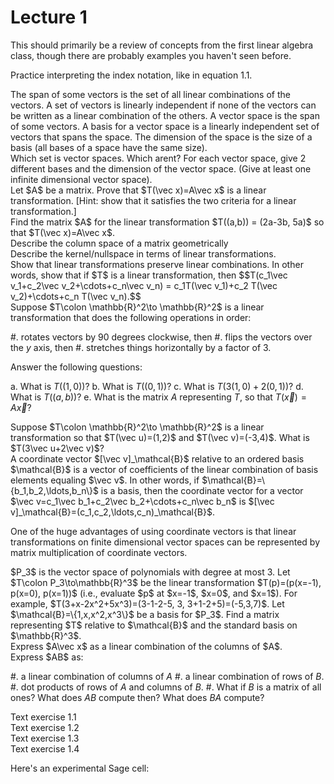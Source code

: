 # Lecture 1

This should primarily be a review of concepts from the first linear algebra class, though there are probably examples you haven't seen before.

Practice interpreting the index notation, like in equation 1.1.

<div class="definition"> The <span class="term">span</span> of some
vectors is the set of all linear combinations of the vectors.  A set
of vectors is <span class="term">linearly independent</span> if none
of the vectors can be written as a linear combination of the others.
A <span class="term">vector space</span> is the span of some vectors.
A <span class="term">basis</span> for a vector space is a linearly
independent set of vectors that spans the space.  The <span
class="term">dimension</span> of the space is the size of a basis (all
bases of a space have the same size).  </div>

<div class="exercise">
    Which set is vector spaces.  Which arent?  For each vector space, give 2 different bases and the dimension of the vector space.  (Give at least one infinite dimensional vector space).
</div>

<div class="exercise">
    Let $A$ be a matrix.  Prove that $T(\vec x)=A\vec x$ is a linear transformation.  [Hint: show that it satisfies the two criteria for a linear transformation.]
</div>

<div class="exercise">
Find the matrix $A$ for the linear transformation $T((a,b)) = (2a-3b, 5a)$ so that $T(\vec x)=A\vec x$.
</div>

<div class="exercise">
    Describe the column space of a matrix geometrically
</div>

<div class="exercise">
    Describe the kernel/nullspace in terms of linear transformations.
</div>

<div class="exercise">
Show that linear transformations preserve linear combinations.  In other words, show that if $T$ is a linear transformation, then 
$$T(c_1\vec v_1+c_2\vec v_2+\cdots+c_n\vec v_n) = c_1T(\vec v_1)+c_2 T(\vec v_2)+\cdots+c_n T(\vec v_n).$$
</div>

<div class="exercise">
Suppose $T\colon \mathbb{R}^2\to \mathbb{R}^2$ is a linear transformation that does the following operations in order:

#. rotates vectors by 90 degrees clockwise, then
#. flips the vectors over the $y$ axis, then
#. stretches things horizontally by a factor of 3.

Answer the following questions:

a. What is $T((1,0))$?
b. What is $T((0,1))$?
c. What is $T(3(1,0)+2(0,1))$?
d. What is $T((a,b))$?
e. What is the matrix $A$ representing $T$, so that $T(\vec x)=A\vec x$?

</div>

<div class="exercise">
Suppose $T\colon \mathbb{R}^2\to \mathbb{R}^2$ is a linear transformation so that $T(\vec u)=(1,2)$ and $T(\vec v)=(-3,4)$.  What is $T(3\vec u+2\vec v)$?
</div>

<div class="definition"> A <span class="term">coordinate vector</span>
$[\vec v]_\mathcal{B}$ relative to an ordered basis $\mathcal{B}$ is a
vector of coefficients of the linear combination of basis elements
equaling $\vec v$.  In other words, if
$\mathcal{B}=\{b_1,b_2,\ldots,b_n\}$ is a basis, then the coordinate
vector for a vector $\vec v=c_1\vec b_1+c_2\vec b_2+\cdots+c_n\vec
b_n$ is $[\vec v]_\mathcal{B}=(c_1,c_2,\ldots,c_n)_\mathcal{B}$.  </div>

One of the huge advantages of using coordinate vectors is that linear
transformations on finite dimensional vector spaces can be represented
by matrix multiplication of coordinate vectors.

<div class="exercise">
$P_3$ is the vector space of polynomials with degree at most 3.  Let $T\colon P_3\to\mathbb{R}^3$ be the linear transformation $T(p)=(p(x=-1), p(x=0), p(x=1))$ (i.e., evaluate $p$ at $x=-1$, $x=0$, and $x=1$).  For example, $T(3+x-2x^2+5x^3)=(3-1-2-5, 3, 3+1-2+5)=(-5,3,7)$.  Let $\mathcal{B}=\{1,x,x^2,x^3\}$ be a basis for $P_3$.  Find a matrix representing $T$ relative to $\mathcal{B}$ and the standard basis on $\mathbb{R}^3$.
</div>

<div class="exercise">
Express $A\vec x$ as a linear combination of the columns of $A$.
</div>

<div class="exercise">
Express $AB$ as:

#. a linear combination of columns of $A$
#. a linear combination of rows of $B$.
#. dot products of rows of $A$ and columns of $B$.
#. What if $B$ is a matrix of all ones?  What does $AB$ compute then?  What does $BA$ compute?

</div>
    
<div class="exercise">
Text exercise 1.1
</div>

<div class="exercise">
Text exercise 1.2
</div>

<div class="exercise">
Text exercise 1.3
</div>

<div class="exercise">
Text exercise 1.4
</div>


Here's an experimental Sage cell:

<div class="mysagecell"><script type="application/sage">
@interact 
def f(n=(0,1)):
    print n
</script>
</div>

